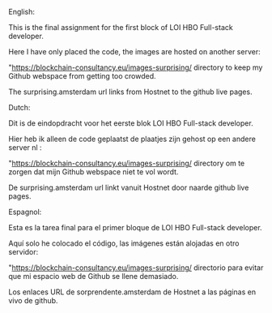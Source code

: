 English:

This is the final assignment for the first block of LOI HBO Full-stack developer.

Here I have only placed the code, the images are hosted on another server:

"https://blockchain-consultancy.eu/images-surprising/ directory to keep my Github webspace from getting too crowded.

The surprising.amsterdam url links from Hostnet to the github live pages.


Dutch:


Dit is de eindopdracht voor het eerste blok LOI HBO Full-stack developer.

Hier heb ik alleen de code geplaatst de plaatjes zijn gehost op een andere server nl :

"https://blockchain-consultancy.eu/images-surprising/  directory om te zorgen dat mijn Github webspace niet te vol wordt.

De surprising.amsterdam url linkt vanuit Hostnet door naarde github live pages.



Espagnol:

Esta es la tarea final para el primer bloque de LOI HBO Full-stack developer.

Aquí solo he colocado el código, las imágenes están alojadas en otro servidor:

"https://blockchain-consultancy.eu/images-surprising/ directorio para evitar que mi espacio web de Github se llene demasiado.

Los enlaces URL de sorprendente.amsterdam de Hostnet a las páginas en vivo de github.